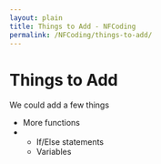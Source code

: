 ```yaml
---
layout: plain
title: Things to Add - NFCoding
permalink: /NFCoding/things-to-add/
---
```

<h1>Things to Add</h1>
<p>We could add a few things</p>
<ul>
  <li>More functions</li>
  <li><ul>
      <li>If/Else statements</li>
      <li>Variables</li>
  </ul>
  
</ul>

